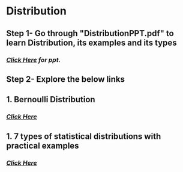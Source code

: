 
# **Distribution**
## **Step 1- Go through "DistributionPPT.pdf" to learn Distribution, its examples and its types**
### *<a href= "HdxxBcCCijtBPh4-JEDD8nzBKg/pub?start=false&loop=false&delayms=60000"> Click Here</a> for ppt.*
## **Step 2- Explore the below links**
## **1. Bernoulli Distribution**
### *<a href= "https://www.cuemath.com/data/bernoulli-distribution/"> Click Here</a>*
## **1. 7 types of statistical distributions with practical examples**
### *<a href= "https://datasciencedojo.com/blog/types-of-statistical-distributions-in-ml/"> Click Here</a>*
